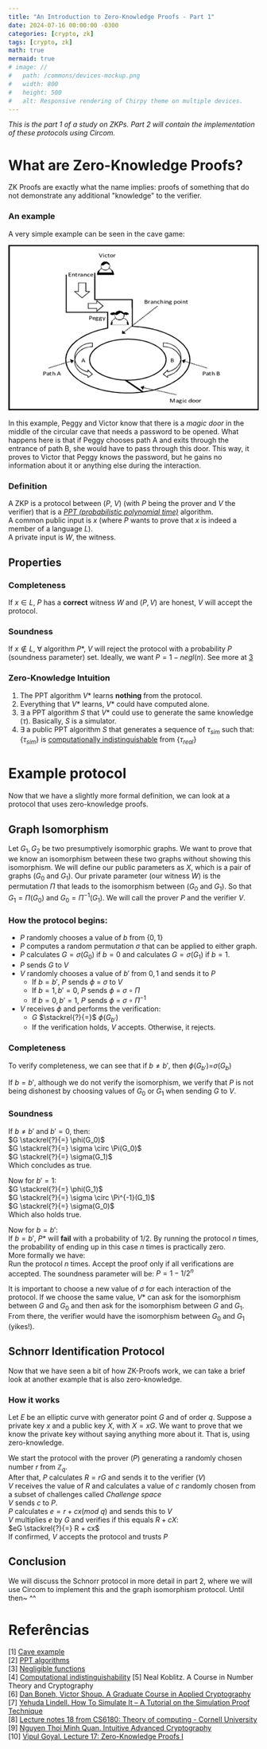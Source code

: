 ```yaml
---
title: "An Introduction to Zero-Knowledge Proofs - Part 1"
date: 2024-07-16 00:00:00 -0300
categories: [crypto, zk]
tags: [crypto, zk]
math: true
mermaid: true
# image: //
#   path: /commons/devices-mockup.png
#   width: 800
#   height: 500
#   alt: Responsive rendering of Chirpy theme on multiple devices.
---
```


_This is the part 1 of a study on ZKPs. Part 2 will contain the implementation of these protocols using Circom._
# What are Zero-Knowledge Proofs?
ZK Proofs are exactly what the name implies: proofs of something that do not demonstrate any additional "knowledge" to the verifier.

### An example
A very simple example can be seen in the cave game:

![Alibaba_cave](/assets/img/Alibaba_cave.png)

In this example, Peggy and Victor know that there is a _magic door_ in the middle of the circular cave that needs a password to be opened. What happens here is that if Peggy chooses path A and exits through the entrance of path B, she would have to pass through this door. This way, it proves to Victor that Peggy knows the password, but he gains no information about it or anything else during the interaction.

### Definition

A ZKP is a protocol between ($P$, $V$) (with $P$ being the prover and $V$ the verifier) that is a _[PPT (probabilistic polynomial time)](https://en.wikipedia.org/wiki/PP_(complexity))_ algorithm.\
A common public input is $x$ (where $P$ wants to prove that $x$ is indeed a member of a language $L$).\
A private input is $W$, the witness.

## Properties

### Completeness

If $x \in L$, $P$ has a **correct** witness $W$ and $(P, V)$ are honest, $V$ will accept the protocol.

### Soundness

If $x \notin L$, $\forall$ algorithm $P*$, $V$ will reject the protocol with a probability $P$ (soundness parameter) set. Ideally, we want $P = 1 - negl(n)$. See more at [3](https://www.youtube.com/watch?v=l5A3oEG-XKk)

### Zero-Knowledge Intuition
1. The PPT algorithm $V*$ learns **nothing** from the protocol.
2. Everything that $V*$ learns, $V*$ could have computed alone.
3. $\exists$ a PPT algorithm $S$ that $V*$ could use to generate the same knowledge ($\tau$). Basically, $S$ is a simulator.
4. $\exists$ a public PPT algorithm $S$ that generates a sequence of $\tau_{sim}$ such that:
{$\tau_{sim}$} is [computationally indistinguishable](https://en.wikipedia.org/wiki/Computational_indistinguishability) from {$\tau_{real}$}

# Example protocol

Now that we have a slightly more formal definition, we can look at a protocol that uses zero-knowledge proofs.

## Graph Isomorphism

Let $G_1, G_2$ be two presumptively isomorphic graphs. We want to prove that we know an isomorphism between these two graphs without showing this isomorphism.
We will define our public parameters as $X$, which is a pair of graphs $({G_0}$ and ${G_1})$. Our private parameter (our witness ${W}$) is the permutation $\Pi$ that leads to the isomorphism between $({G_0}$ and ${G_1})$. So that $G_1 = \Pi(G_0)$ and $G_0 = \Pi^{-1}(G_1)$. We will call the prover $P$ and the verifier $V$.

### How the protocol begins:

* $P$ randomly chooses a value of $b$ from {$0, 1$}
* $P$ computes a random permutation $\sigma$ that can be applied to either graph.
* $P$ calculates $G = \sigma(G_0)$ if $b=0$ and calculates $G = \sigma(G_1)$ if $b=1$.
* $P$ sends $G$ to $V$
* $V$ randomly chooses a value of $b'$ from ${0, 1}$ and sends it to $P$
    * If $b = b'$, $P$ sends $\phi$ = $\sigma$ to $V$
    * If $b=1, b'=0$, $P$ sends $\phi$ = $\sigma \circ \Pi$
    * If $b=0, b'=1$, $P$ sends $\phi$ = $\sigma \circ \Pi^{-1}$
* $V$ receives $\phi$ and performs the verification:
    * $G$ $\stackrel{?}{=}$ $\phi(G_{b'})$
    * If the verification holds, $V$ accepts. Otherwise, it rejects.

### Completeness

To verify completeness, we can see that if $b \neq b'$, then $\phi(G_{b'})$=$\sigma(G_b)$

If $b = b'$, although we do not verify the isomorphism, we verify that $P$ is not being dishonest by choosing values of $G_0$ or $G_1$ when sending $G$ to $V$.

### Soundness

If $b \neq b'$ and $b'=0$, then:\
$G \stackrel{?}{=} \phi(G_0)$\
$G \stackrel{?}{=} \sigma \circ \Pi(G_0)$\
$G \stackrel{?}{=} \sigma(G_1)$\
Which concludes as true.

Now for $b'=1$:\
$G \stackrel{?}{=} \phi(G_1)$\
$G \stackrel{?}{=} \sigma \circ \Pi^{-1}(G_1)$\
$G \stackrel{?}{=} \sigma(G_0)$\
Which also holds true.

Now for $b = b'$:\
If $b = b'$, $P*$ will **fail** with a probability of $1/2$. By running the protocol $n$ times, the probability of ending up in this case $n$ times is practically zero.\
More formally we have:\
Run the protocol $n$ times. Accept the proof only if all verifications are accepted. The soundness parameter will be: $P = 1 - 1/2^n$

It is important to choose a new value of $\sigma$ for each interaction of the protocol. If we choose the same value, $V*$ can ask for the isomorphism between $G$ and $G_0$ and then ask for the isomorphism between $G$ and $G_1$. From there, the verifier would have the isomorphism between $G_0$ and $G_1$ (yikes!).

## Schnorr Identification Protocol

Now that we have seen a bit of how ZK-Proofs work, we can take a brief look at another example that is also zero-knowledge.

### How it works

Let $E$ be an elliptic curve with generator point $G$ and of order $q$. Suppose a private key $x$ and a public key $X$, with $X = xG$. We want to prove that we know the private key without saying anything more about it. That is, using zero-knowledge.

We start the protocol with the prover $(P)$ generating a randomly chosen number $r$ from $\mathbb{Z}_{q}$.\
After that, $P$ calculates $R = rG$ and sends it to the verifier $(V)$\
$V$ receives the value of $R$ and calculates a value of $c$ randomly chosen from a subset of challenges called $Challenge\ space$\
$V$ sends $c$ to $P$.\
$P$ calculates $e = r + cx (mod\ q)$ and sends this to $V$\
$V$ multiplies $e$ by $G$ and verifies if this equals $R + cX$:\
$eG \stackrel{?}{=} R + cx$\
If confirmed, $V$ accepts the protocol and trusts $P$

## Conclusion

We will discuss the Schnorr protocol in more detail in part 2, where we will use Circom to implement this and the graph isomorphism protocol. Until then~ ^^

# Referências
[1] [Cave example](https://www.youtube.com/watch?v=MwgpuY5X9Iw)\
[2] [PPT algorithms](https://en.wikipedia.org/wiki/PP_(complexity))\
[3] [Negligible functions](https://www.youtube.com/watch?v=l5A3oEG-XKk)\
[4] [Computational indistinguishability](https://en.wikipedia.org/wiki/Computational_indistinguishability)
[5] Neal Koblitz. A Course in Number Theory and Cryptography\
[6] [Dan Boneh, Victor Shoup. A Graduate Course in Applied Cryptography](https://crypto.stanford.edu/~dabo/cryptobook/BonehShoup_0_4.pdf)\
[7] [Yehuda Lindell. How To Simulate It – A Tutorial on the Simulation Proof Technique](https://eprint.iacr.org/2016/046.pdf)\
[8] [Lecture notes 18 from CS6180: Theory of computing - Cornell University](https://www.cs.cornell.edu/courses/cs6810/2009sp/scribe/lecture18.pdf)\
[9] [Nguyen Thoi Minh Quan. Intuitive Advanced Cryptography](https://github.com/cryptosubtlety/intuitive-advanced-cryptography/blob/master/advancedcrypto.pdf)\
[10] [Vipul Goyal. Lecture 17: Zero-Knowledge Proofs I](https://www.youtube.com/watch?v=VnZVW1iG2po&list=PLI3cKEs5b6gvelkJnHf16r3ADhYvcQjdr&index=17)
